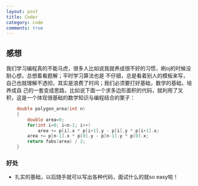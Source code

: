 ```yaml
---
layout: post
title: Coder
category: code
comments: true
---
```



## 感想

我们学习编程真的不能马虎，很多人比如说我就养成很不好的习惯，刷oj的时候没耐心想，总想着看题解；平时学习算法也是
不仔细，总是看着别人的模板来写，自己也就理解不透彻，其实是浪费了时间；我们必须要打好基础，数学的基础，培养成自
己的一套变成思路，比如说下面一个求多边形面积的代码，就利用了叉积，这是一个体现很基础的数学知识与编程结合的栗子：

```c++
	double polygon_area(int n)
	{
		double area=0;
		for(int i=0; i<n-1; i++)
			area += p[i].x * p[i+1].y - p[i].y * p[i+1].x;	
		area += p[n-1].x * p[0].y - p[n-1].y * p[0].x;
		return fabs(area) / 2;
	}
```

### 好处

* 扎实的基础，以后随手就可以写出各种代码，面试什么的就so easy啦！
